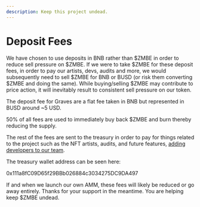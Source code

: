 ```yaml
---
description: Keep this project undead.
---
```


# Deposit Fees

We have chosen to use deposits in BNB rather than $ZMBE in order to reduce sell pressure on $ZMBE. If we were to take $ZMBE for these deposit fees, in order to pay our artists, devs, audits and more, we would subsequently need to sell $ZMBE for BNB or BUSD \(or risk them converting $ZMBE and doing the same\). While buying/selling $ZMBE may contribute to price action, it will inevitably result to consistent sell pressure on our token. 

The deposit fee for Graves are a flat fee taken in BNB but represented in BUSD around ~5 USD. 

50% of all fees are used to immediately buy back $ZMBE and burn thereby reducing the supply.

The rest of the fees are sent to the treasury in order to pay for things related to the project such as the NFT artists, audits, and future features, [adding developers to our team](../security-and-team-information/join-our-team-of-dr.-frankensteins.md). 

The treasury wallet address can be seen here: 

0x111a8fC09D65f29BBb026884c3034275DC9DA497

If and when we launch our own AMM, these fees will likely be reduced or go away entirely. Thanks for your support in the meantime. You are helping keep $ZMBE undead.

